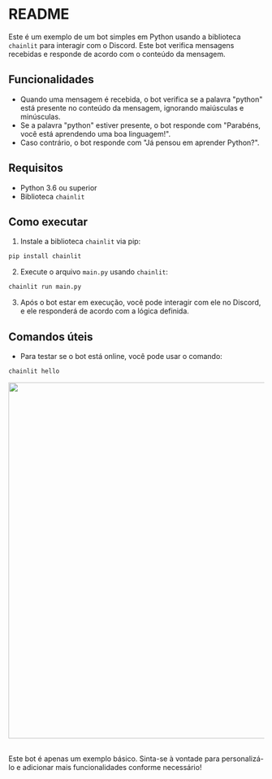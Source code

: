 # README

Este é um exemplo de um bot simples em Python usando a biblioteca `chainlit` para interagir com o Discord. Este bot verifica mensagens recebidas e responde de acordo com o conteúdo da mensagem.

## Funcionalidades

- Quando uma mensagem é recebida, o bot verifica se a palavra "python" está presente no conteúdo da mensagem, ignorando maiúsculas e minúsculas.
- Se a palavra "python" estiver presente, o bot responde com "Parabéns, você está aprendendo uma boa linguagem!".
- Caso contrário, o bot responde com "Já pensou em aprender Python?".

## Requisitos

- Python 3.6 ou superior
- Biblioteca `chainlit`

## Como executar

1. Instale a biblioteca `chainlit` via pip:

```bash
pip install chainlit
```

2. Execute o arquivo `main.py` usando `chainlit`:

```bash
chainlit run main.py
```

3. Após o bot estar em execução, você pode interagir com ele no Discord, e ele responderá de acordo com a lógica definida.

## Comandos úteis

- Para testar se o bot está online, você pode usar o comando:

```bash
chainlit hello
```

<div align="center">
<img src="https://github.com/mario-evangelista/explorando-recursos-IA-generativa-Chainlit/assets/121322767/fd608692-f1ed-44e4-8e19-d889dc882709" width="700px" />
</div>
<br>

Este bot é apenas um exemplo básico. Sinta-se à vontade para personalizá-lo e adicionar mais funcionalidades conforme necessário!
